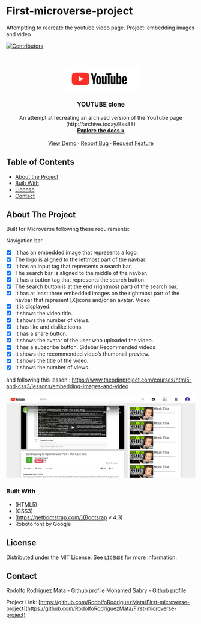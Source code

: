 # First-microverse-project
Attemptting to recreate the youtube video page.
Project: embedding images and video


<!-- PROJECT SHIELDS -->
<!--
*** I'm using markdown "reference style" links for readability.
*** Reference links are enclosed in brackets [ ] instead of parentheses ( ).
*** See the bottom of this document for the declaration of the reference variables
*** for contributors-url, forks-url, etc. This is an optional, concise syntax you may use.
*** https://www.markdownguide.org/basic-syntax/#reference-style-links
-->
[![Contributors][contributors-shield]][contributors-url]




<!-- PROJECT LOGO -->
<br />
<p align="center">
  <a href="https://github.com/RodolfoRodriguezMata/First-microverse-project">
    <img src="images/YouTube-logo.jpg" alt="Logo" width="200">

  </a>

  <h3 align="center">YOUTUBE clone</h3>

  <p align="center">
    An attempt at recreating an archived version of the YouTube page
    (http://archive.today/Bss88)
    <br />
    <a href="https://github.com/RodolfoRodriguezMata/First-microverse-project"><strong>Explore the docs »</strong></a>
    <br />
    <br />
    <a href="https://raw.githack.com/RodolfoRodriguezMata/First-microverse-project/feature/index.html
">View Demo</a>
    ·
    <a href="https://github.com/RodolfoRodriguezMata/First-microverse-project/issues">Report Bug</a>
    ·
    <a href="https://github.com/RodolfoRodriguezMata/First-microverse-project/issues">Request Feature</a>
  </p>
</p>



<!-- TABLE OF CONTENTS -->
## Table of Contents

* [About the Project](#about-the-project)
* [Built With](#built-with)
* [License](#license)
* [Contact](#contact)



<!-- ABOUT THE PROJECT -->
## About The Project

Built for Microverse following these requirements:

Navigation bar
  - [x] It has an embedded image that represents a logo.
  - [x] The logo is aligned to the leftmost part of the navbar.
  - [x] It has an input tag that represents a search bar.
  - [x] The search bar is aligned to the middle of the navbar.
  - [x] It has a button tag that represents the search button.
  - [x] The search button is at the end (rightmost part) of the search bar.
  - [x] It has at least three embedded images on the rightmost part of the navbar that  represent [X]icons and/or an avatar.
Video
  - [x] It is displayed.
  - [x] It shows the video title.
  - [x] It shows the number of views.
  - [x] It has like and dislike icons.
  - [x] It has a share button.
  - [x] It shows the avatar of the user who uploaded the video.
  - [x] It has a subscribe button.
Sidebar Recommended videos
  - [x] It shows the recommended video’s thumbnail preview.
  - [x] It shows the title of the video.
  - [x] It shows the number of views.

and following this lesson :
https://www.theodinproject.com/courses/html5-and-css3/lessons/embedding-images-and-video

[![Product Name Screen Shot][product-screenshot]](https://gyazo.com/013cd15a0a00ec857d6a21f848cab6d7)

### Built With
* (HTML5)
* (CSS3)
* [https://getbootstrap.com/](Bootsrap v 4.3)
* Roboto font by Google


<!-- LICENSE -->
## License

Distributed under the MIT License. See `LICENSE` for more information.



<!-- CONTACT -->
## Contact

Rodolfo Rodriguez Mata - [Github profile](https://github.com/RodolfoRodriguezMata)
Mohamed Sabry - [Github profile](https://github.com/mohamedSabry0)

Project Link: [https://github.com/RodolfoRodriguezMata/First-microverse-project](https://github.com/RodolfoRodriguezMata/First-microverse-project)







<!-- MARKDOWN LINKS & IMAGES -->
<!-- https://www.markdownguide.org/basic-syntax/#reference-style-links -->
[contributors-shield]: https://img.shields.io/github/contributors/othneildrew/Best-README-Template.svg?style=flat-square
[contributors-url]: https://github.com/othneildrew/Best-README-Template/graphs/contributors
[forks-shield]: https://img.shields.io/github/forks/othneildrew/Best-README-Template.svg?style=flat-square
[forks-url]: https://github.com/othneildrew/Best-README-Template/network/members
[stars-shield]: https://img.shields.io/github/stars/othneildrew/Best-README-Template.svg?style=flat-square
[stars-url]: https://github.com/othneildrew/Best-README-Template/stargazers
[issues-shield]: https://img.shields.io/github/issues/othneildrew/Best-README-Template.svg?style=flat-square
[issues-url]: https://github.com/othneildrew/Best-README-Template/issues
[license-shield]: https://img.shields.io/github/license/othneildrew/Best-README-Template.svg?style=flat-square
[license-url]: https://github.com/othneildrew/Best-README-Template/blob/master/LICENSE.txt
[linkedin-shield]: https://img.shields.io/badge/-LinkedIn-black.svg?style=flat-square&logo=linkedin&colorB=555
[linkedin-url]: https://linkedin.com/in/othneildrew
[product-screenshot]: images/screenshot.png
